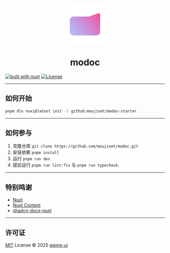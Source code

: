 <p align="center">
  <img align="center" src="https://raw.githubusercontent.com/moujinet/assets/main/modoc/png/modoc-128-duotone.png" height="128" />
  <h1 align="center">
     modoc 
  </h1>
</p>

[![built with nuxt][nuxt-src]][nuxt-href]
[![License][license-src]][license-href]

---

## 如何开始

```bash
pnpm dlx nuxi@latest init -t github:moujinet/modoc-starter
```

---

## 如何参与

1. 克隆仓库 `git clone https://github.com/moujinet/modoc.git`
2. 安装依赖 `pnpm install`
3. 运行 `pnpm run dev`
4. 提前运行 `pnpm run lint:fix` 与 `pnpm run typecheck`.

---

## 特别鸣谢

- [Nuxt](https://nuxt.com/)
- [Nuxt Content](https://content.nuxt.com/)
- [shadcn-docs-nuxt](https://github.com/ZTL-UwU/shadcn-docs-nuxt)

---

## 许可证

[MIT](./LICENSE) License © 2025 [weme-ui](https://github.com/weme-ui)

[license-src]: https://img.shields.io/github/license/moujinet/modoc.svg?style=flat&colorA=18181b&colorB=18181b
[license-href]: https://github.com/moujinet/modoc/blob/main/LICENSE
[nuxt-src]: https://img.shields.io/badge/Built%20With%20Nuxt-18181B?logo=nuxt
[nuxt-href]: https://nuxt.com/
